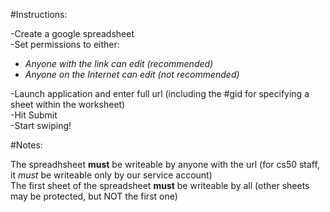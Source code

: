 #Instructions:

-Create a google spreadsheet <br>
-Set permissions to either:<br>
<ul>
	<li><i>Anyone with the link can edit (recommended)</i><br></li>
	<li><i>Anyone on the Internet can edit (not recommended)</i><br></li>
</ul>
-Launch application and enter full url (including the #gid for specifying a sheet within the worksheet)<br>
-Hit Submit<br>
-Start swiping!<br>


#Notes:

The spreadhsheet <b>must</b> be writeable by anyone with the url (for cs50 staff, it *must* be writeable only by our service account)<br>
The first sheet of the spreadsheet <b>must</b> be writeable by all (other sheets may be protected, but NOT the first one)
